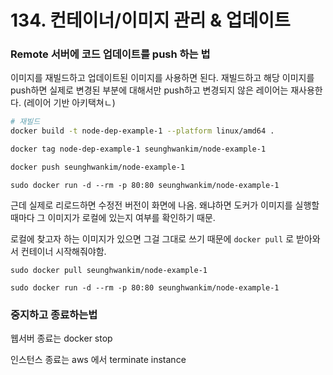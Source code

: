 # 134. 컨테이너/이미지 관리 & 업데이트

### Remote 서버에 코드 업데이트를 push 하는 법
이미지를 재빌드하고 업데이트된 이미지를 사용하면 된다. 재빌드하고 해당 이미지를 push하면 실제로 변경된 부분에 대해서만 push하고 변경되지 않은 레이어는 재사용한다. (레이어 기반 아키택쳐ㄴ)
```bash
# 재빌드
docker build -t node-dep-example-1 --platform linux/amd64 .

docker tag node-dep-example-1 seunghwankim/node-example-1

docker push seunghwankim/node-example-1
```

```
sudo docker run -d --rm -p 80:80 seunghwankim/node-example-1
```

근데 실제로 리로드하면 수정전 버전이 화면에 나옴. 왜냐하면 도커가 이미지를 실행할 때마다 그 이미지가 로컬에 있는지 여부를 확인하기 때문.

로컬에 찾고자 하는 이미지가 있으면 그걸 그대로 쓰기 때문에 `docker pull` 로 받아와서 컨테이너 시작해줘야함.

```
sudo docker pull seunghwankim/node-example-1

sudo docker run -d --rm -p 80:80 seunghwankim/node-example-1
```


### 중지하고 종료하는법
웹서버 종료는 docker stop 

인스턴스 종료는 aws 에서 terminate instance